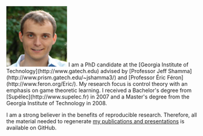 <section class="clearfix">

  <img alt="Head shot of Nicolas Dudebout" src="/files/head_shot.png" class="img-rounded pull-left"/>
  I am a PhD candidate at the [Georgia Institute of Technology](http://www.gatech.edu) advised by [Professor Jeff Shamma](http://www.prism.gatech.edu/~jshamma3/) and [Professor Éric Féron](http://www.feron.org/Eric/).
  My research focus is control theory with an emphasis on game theoretic learning.
  I received a Bachelor's degree from [Supélec](http://www.supelec.fr) in 2007 and a Master's degree from the Georgia Institute of Technology in 2008.

  I am a strong believer in the benefits of reproducible research. Therefore, all the material needed to regenerate [my publications and presentations](publications) is available on GitHub.

</section>
